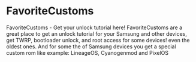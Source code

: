 # FavoriteCustoms
FavoriteCustoms - Get your unlock tutorial here!
FavoriteCustoms are a great place to get an unlock tutorial for your Samsung and other devices, get TWRP, bootloader unlock, and root access for some devices! even the oldest ones. And for some the of Samsung devices you get a special custom rom like example: LineageOS, Cyanogenmod and PixelOS
